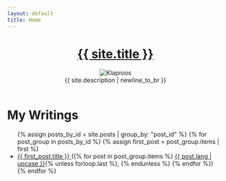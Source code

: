 ```yaml
---
layout: default
title: Home
---
```

<header>
  <h1><a href="{{ "/" | relative_url }}">{{ site.title }}</a></h1>
  <div class="header-container">
    <img src="{{ "/assets/klaproos.jpg" | relative_url }}" alt="Klaproos" class="header-image">
    <div class="description">
      {{ site.description | newline_to_br }}
    </div>
  </div>
</header>
<main>
  <h1>My Writings</h1>

  <ul>
    {% assign posts_by_id = site.posts | group_by: "post_id" %}
    {% for post_group in posts_by_id %}
      {% assign first_post = post_group.items | first %}
      <li>
        <a href="{{ first_post.url | relative_url }}" target="_blank" rel="noopener noreferrer">
          {{ first_post.title }}
        </a>
        ({% for post in post_group.items %}
          <a href="{{ post.url | relative_url }}" target="_blank" rel="noopener noreferrer">{{ post.lang | upcase }}</a>{% unless forloop.last %}, {% endunless %}
        {% endfor %})
      </li>
    {% endfor %}
  </ul>
</main> 
